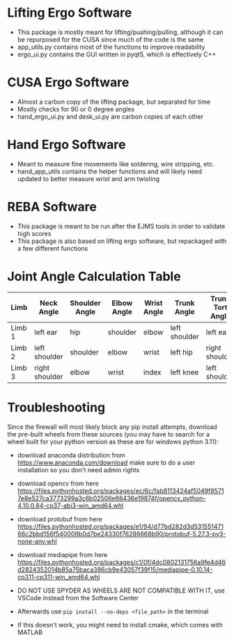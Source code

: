 # Lifting Ergo Software 
- This package is mostly meant for lifting/pushing/pulling, although it can be repurposed for the CUSA since much of the code is the same
- app_utils.py contains most of the functions to improve readability
- ergo_ui.py contains the GUI written in pyqt5, which is effectively C++
# CUSA Ergo Software
- Almost a carbon copy of the lifting package, but separated for time
- Mostly checks for 90 or 0 degree angles
-  hand_ergo_ui.py and desk_ui.py are carbon copies of each other
# Hand Ergo Software
- Meant to measure fine movements like soldering, wire stripping, etc.
- hand_app_utils contains the helper functions and will likely need updated to better measure wrist and arm twisting
# REBA Software
- This package is meant to be run after the EJMS tools in order to validate high scores
- This package is also based on lifting ergo software, but repackaged with a few different functions


# Joint Angle Calculation Table
| Limb   | Neck Angle        | Shoulder Angle | Elbow Angle   | Wrist Angle | Trunk  Angle      | Trunk Tort Angle   | Leg  Angle  | 
|--------|--------------|----------|---------|-------|--------------|---------------|-------|
| Limb 1 | left ear     | hip      | shoulder| elbow | left shoulder| left ear      | hip   |
| Limb 2 | left shoulder| shoulder | elbow   | wrist | left hip     | right shoulder| knee  |
| Limb 3 |right shoulder| elbow    | wrist   | index | left knee    | left shoulder | ankle |
# Troubleshooting
Since the firewall will most likely block any pip install attempts, download the pre-built wheels from these sources (you may have to search for a wheel built for your python version as these are for windows python 3.11):
- download anaconda distribution from https://www.anaconda.com/download make sure to do a user installation so you don't need admin rights
- download opencv from here https://files.pythonhosted.org/packages/ec/6c/fab8113424af5049f85717e8e527ca3773299a3c6b02506e66436e19874f/opencv_python-4.10.0.84-cp37-abi3-win_amd64.whl
- download protobuf from here https://files.pythonhosted.org/packages/e1/94/d77bd282d3d53155147166c2bbd156f540009b0d7be24330f76286668b90/protobuf-5.27.3-py3-none-any.whl
- download mediapipe from here https://files.pythonhosted.org/packages/c1/0f/4dc0802131756a9fe4d46d2824352014b85a75baca386cb9e43057f39f15/mediapipe-0.10.14-cp311-cp311-win_amd64.whl

- DO NOT USE SPYDER AS WHEELS ARE NOT COMPATIBLE WITH IT, use VSCode instead from the Software Center
- Afterwards use `pip install --no-deps <file_path>` in the terminal 
- If this doesn't work, you might need to install cmake, which comes with MATLAB 

